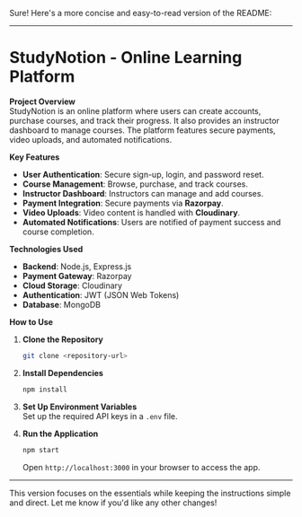 Sure! Here's a more concise and easy-to-read version of the README:

---

# StudyNotion - Online Learning Platform

**Project Overview**  
StudyNotion is an online platform where users can create accounts, purchase courses, and track their progress. It also provides an instructor dashboard to manage courses. The platform features secure payments, video uploads, and automated notifications.

**Key Features**  
- **User Authentication**: Secure sign-up, login, and password reset.
- **Course Management**: Browse, purchase, and track courses.
- **Instructor Dashboard**: Instructors can manage and add courses.
- **Payment Integration**: Secure payments via **Razorpay**.
- **Video Uploads**: Video content is handled with **Cloudinary**.
- **Automated Notifications**: Users are notified of payment success and course completion.

**Technologies Used**  
- **Backend**: Node.js, Express.js
- **Payment Gateway**: Razorpay
- **Cloud Storage**: Cloudinary
- **Authentication**: JWT (JSON Web Tokens)
- **Database**: MongoDB

**How to Use**  
1. **Clone the Repository**  
   ```bash
   git clone <repository-url>
   ```

2. **Install Dependencies**  
   ```bash
   npm install
   ```

3. **Set Up Environment Variables**  
   Set up the required API keys in a `.env` file.

4. **Run the Application**  
   ```bash
   npm start
   ```
   Open `http://localhost:3000` in your browser to access the app.

---

This version focuses on the essentials while keeping the instructions simple and direct. Let me know if you'd like any other changes!
